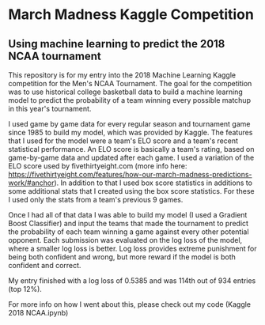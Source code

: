 # March Madness Kaggle Competition
## Using machine learning to predict the 2018 NCAA tournament

This repository is for my entry into the 2018 Machine Learning Kaggle competition for the Men's NCAA Tournament. The goal for the competition was to use historical college basketball data to build a machine learning model to predict the probability of a team winning every possible matchup in this year's tournament. 

I used game by game data for every regular season and tournament game since 1985 to build my model, which was provided by Kaggle. The features that I used for the model were a team's ELO score and a team's recent statistical performance. An ELO score is basically a team's rating, based on game-by-game data and updated after each game. I used a variation of the ELO score used by fivethirtyeight.com (more info here: https://fivethirtyeight.com/features/how-our-march-madness-predictions-work/#anchor). In addition to that I used box score statistics in additions to some additional stats that I created using the box score statistics. For these I used only the stats from a team's previous 9 games.

Once I had all of that data I was able to build my model (I used a Gradient Boost Classifier) and input the teams that made the tournament to predict the probability of each team winning a game against every other potential opponent. Each submission was evaluated on the log loss of the model, where a smaller log loss is better. Log loss provides extreme punishment for being both confident and wrong, but more reward if the model is both confident and correct. 

My entry finished with a log loss of 0.5385 and was 114th out of 934 entries (top 12%).

For more info on how I went about this, please check out my code (Kaggle 2018 NCAA.ipynb)
